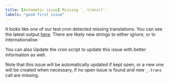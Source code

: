 ```yaml
---
title: [Automatic issue] Missing `_.trans()`.
labels: "good first issue"
---
```


It looks like one of our test cron detected missing translations.
You can see the latest output [here](https://github.com/napari/napari/actions/workflows/test_translations.yml).
There are likely new strings to either ignore, or to internationalise.

You can also Update the cron script to update this issue with better information as well.

Note that this issue will be automatically updated if kept open, or a new one will be created when necessary, if no open
issue is found and new `_.trans` call are missing.
